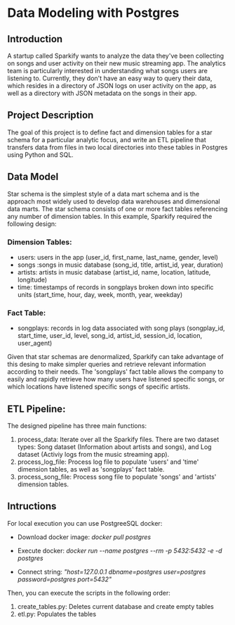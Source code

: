 # Data Modeling with Postgres

## Introduction
A startup called Sparkify wants to analyze the data they've been collecting on songs and user activity on their new music streaming app. The analytics team is particularly interested in understanding what songs users are listening to. Currently, they don't have an easy way to query their data, which resides in a directory of JSON logs on user activity on the app, as well as a directory with JSON metadata on the songs in their app.

## Project Description
The goal of this project is to define fact and dimension tables for a star schema for a particular analytic focus, and write an ETL pipeline that transfers data from files in two local directories into these tables in Postgres using Python and SQL.

## Data Model
Star schema is the simplest style of a data mart schema and is the approach most widely used to develop data warehouses and dimensional data marts. The star schema consists of one or more fact tables referencing any number of dimension tables. In this example, Sparkify required the following design:
### Dimension Tables: 
- users: users in the app (user_id, first_name, last_name, gender, level)
- songs :songs in music database (song_id, title, artist_id, year, duration)
- artists: artists in music database (artist_id, name, location, latitude, longitude)
- time: timestamps of records in songplays broken down into specific units (start_time, hour, day, week, month, year, weekday)
### Fact Table:
- songplays: records in log data associated with song plays (songplay_id, start_time, user_id, level, song_id, artist_id, session_id, location, user_agent)

Given that star schemas are denormalized, Sparkify can take advantage of this desing to make simpler queries and retrieve relevant information according to their needs. The 'songplays' fact table allows the company to easily and rapidly retrieve how many users have listened specific songs, or which locations have listened specific songs of specific artists.

## ETL Pipeline:
The designed pipeline has three main functions:
1. process_data: Iterate over all the Sparkify files. There are two dataset types: Song dataset (Information about artists and songs), and Log dataset (Activiy logs from the music streaming app).
2. process_log_file: Process log file to populate 'users' and 'time' dimension tables, as well as 'songplays' fact table.
3. process_song_file: Process song file to populate 'songs' and 'artists' dimension tables.

## Intructions
For local execution you can use PostgreeSQL docker:

- Download docker image:
*docker pull postgres*

- Execute docker:
*docker run --name postgres --rm -p 5432:5432 -e -d postgres*

- Connect string:
*"host=127.0.0.1 dbname=postgres user=postgres password=postgres port=5432"*

Then, you can execute the scripts in the following order:
1. create_tables.py: Deletes current database and create empty tables
2. etl.py: Populates the tables
